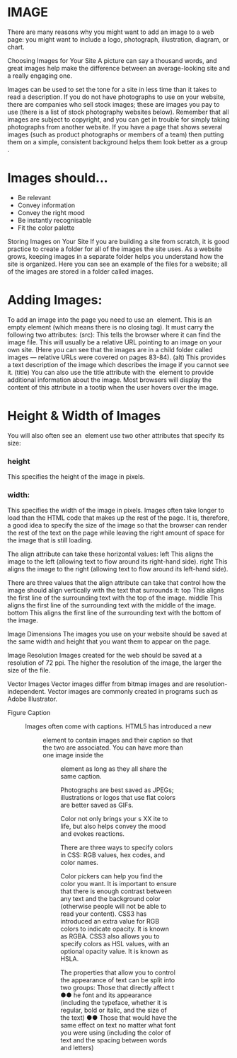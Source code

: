 # IMAGE 
There are many reasons why you might
want to add an image to a web page: you
might want to include a logo, photograph,
illustration, diagram, or chart.



Choosing Images for Your Site
A picture can say a thousand words, and great
images help make the difference between an
average-looking site and a really engaging one.

Images can be used to set the
tone for a site in less time than
it takes to read a description. If
you do not have photographs
to use on your website, there
are companies who sell stock
images; these are images you
pay to use (there is a list of stock
photography websites below).
Remember that all images are
subject to copyright, and you
can get in trouble for simply
taking photographs from
another website.
If you have a page that shows
several images (such as product
photographs or members of a
team) then putting them on a
simple, consistent background
helps them look better as
a group .



# Images should...
* Be relevant
* Convey information
* Convey the right mood
* Be instantly recognisable
* Fit the color palette


Storing Images on Your Site
If you are building a site from scratch, it is good
practice to create a folder for all of the images
the site uses.
As a website grows, keeping
images in a separate folder
helps you understand how the
site is organized. Here you can
see an example of the files for
a website; all of the images are
stored in a folder called images.




# Adding Images:

To add an image into the page
you need to use an <img>
element. This is an empty
element (which means there is
no closing tag). It must carry the
following two attributes:
(src):
This tells the browser where
it can find the image file. This
will usually be a relative URL
pointing to an image on your
own site. (Here you can see that
the images are in a child folder
called images — relative URLs
were covered on pages 83-84).
(alt)
This provides a text description
of the image which describes the
image if you cannot see it.
(title)
You can also use the title
attribute with the <img> element
to provide additional information
about the image. Most browsers
will display the content of this
attribute in a tootip when the
user hovers over the image.


# Height & Width of Images
You will also often see an <img>
element use two other attributes
that specify its size:
### height
This specifies the height of the
image in pixels.
### width:
This specifies the width of the
image in pixels.
Images often take longer to
load than the HTML code that
makes up the rest of the page.
It is, therefore, a good idea to
specify the size of the image
so that the browser can render
the rest of the text on the page
while leaving the right amount of
space for the image that is still
loading.


The align attribute can take
these horizontal values:
left
This aligns the image to the left
(allowing text to flow around its
right-hand side).
right
This aligns the image to the right
(allowing text to flow around its
left-hand side).

There are three values that the
align attribute can take that
control how the image should
align vertically with the text that
surrounds it:
top
This aligns the first line of the
surrounding text with the top of
the image.
middle
This aligns the first line of the
surrounding text with the middle
of the image.
bottom
This aligns the first line of the
surrounding text with the bottom
of the image.

Image Dimensions
The images you use on your website should be
saved at the same width and height that you
want them to appear on the page.


Image Resolution
Images created for the web should be saved at
a resolution of 72 ppi. The higher the resolution
of the image, the larger the size of the file.


Vector Images
Vector images differ from bitmap images and
are resolution-independent. Vector images are
commonly created in programs such as Adobe
Illustrator.

Figure Caption
<figure>
Images often come with
captions. HTML5 has introduced
a new <figure> element to
contain images and their caption
so that the two are associated.
You can have more than one
image inside the <figure>
element as long as they all share
the same caption.
  
  Photographs are best saved as JPEGs; illustrations or
logos that use flat colors are better saved as GIFs.


Color not only brings your s XX ite to life, but also helps
convey the mood and evokes reactions.

There are three ways to specify colors in CSS:
RGB values, hex codes, and color names.

Color pickers can help you find the color you want.
 It is important to ensure that there is enough contrast
between any text and the background color (otherwise
people will not be able to read your content).
 CSS3 has introduced an extra value for RGB colors to
indicate opacity. It is known as RGBA.
 CSS3 also allows you to specify colors as HSL values,
with an optional opacity value. It is known as HSLA.




The properties that allow you to control
the appearance of text can be split into
two groups:
Those that directly affect t ●● he font and its appearance
(including the typeface, whether it is regular, bold or italic,
and the size of the text)
●● Those that would have the same effect on text no matter
what font you were using (including the color of text and
the spacing between words and letters)


  















